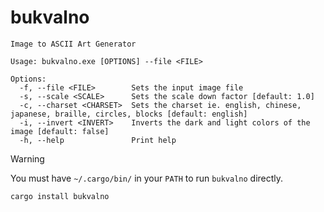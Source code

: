# bukvalno

```
Image to ASCII Art Generator

Usage: bukvalno.exe [OPTIONS] --file <FILE>

Options:
  -f, --file <FILE>        Sets the input image file
  -s, --scale <SCALE>      Sets the scale down factor [default: 1.0]
  -c, --charset <CHARSET>  Sets the charset ie. english, chinese, japanese, braille, circles, blocks [default: english]
  -i, --invert <INVERT>    Inverts the dark and light colors of the image [default: false]
  -h, --help               Print help
```

> [!WARNING]
> You must have `~/.cargo/bin/` in your `PATH` to run `bukvalno`
> directly.

```sh
cargo install bukvalno
```

